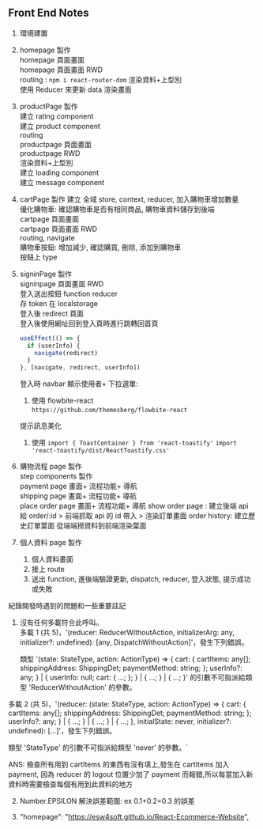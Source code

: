## Front End Notes

1. 環境建置
2. homepage 製作  
   homepage 頁面畫面  
   homepage 頁面畫面 RWD  
   routing : `npm i react-router-dom`
   渲染資料+上型別  
   使用 Reducer 來更新 data 渲染畫面
3. productPage 製作  
   建立 rating component  
   建立 product component  
   routing  
   productpage 頁面畫面  
   productpage RWD  
   渲染資料+上型別  
   建立 loading component  
   建立 message component
4. cartPage 製作
   建立 全域 store, context, reducer, 加入購物車增加數量  
   優化購物車: 確認購物車是否有相同商品, 購物車資料儲存到後端  
   cartpage 頁面畫面  
   cartpage 頁面畫面 RWD  
   routing, navigate  
   購物車按鈕: 增加減少, 確認購買, 刪除, 添加到購物車  
   按鈕上 type
5. signinPage 製作  
   signinpage 頁面畫面 RWD  
   登入送出按鈕 function reducer  
   存 token 在 localstorage  
   登入後 redirect 頁面  
   登入後使用網址回到登入頁時進行跳轉回首頁

   ```jsx
   useEffect(() => {
     if (userInfo) {
       navigate(redirect)
     }
   }, [navigate, redirect, userInfo])
   ```

   登入時 navbar 顯示使用者+ 下拉選單:

   1. 使用 flowbite-react  
      `https://github.com/themesberg/flowbite-react`

   提示訊息美化

   1. 使用 `import { ToastContainer } from 'react-toastify'` `import 'react-toastify/dist/ReactToastify.css'`

6. 購物流程 page 製作  
   step components 製作  
   payment page 畫面+ 流程功能+ 導航  
   shipping page 畫面+ 流程功能+ 導航  
   place order page 畫面+ 流程功能+ 導航
   show order page : 建立後端 api 給 order/:id > 前端抓取 api 的 id 帶入 > 渲染訂單畫面
   order history: 建立歷史訂單葉面 從端端撈資料到前端渲染葉面

7. 個人資料 page 製作
   1. 個人資料畫面
   2. 接上 route
   3. 送出 function, 進後端驗證更新, dispatch, reducer, 登入狀態, 提示成功或失敗

紀錄開發時遇到的問題和一些重要註記

1. 沒有任何多載符合此呼叫。  
   多載 1 (共 5)，'(reducer: ReducerWithoutAction<any>, initializerArg: any, initializer?: undefined): [any, DispatchWithoutAction]'，發生下列錯誤。

   類型 '(state: StateType, action: ActionType) => { cart: { cartItems: any[]; shippingAddress: ShippingDet; paymentMethod: string; }; userInfo?: any; } | { userInfo: null; cart: { ...; }; } | { ...; } | { ...; }' 的引數不可指派給類型 'ReducerWithoutAction<any>' 的參數。

多載 2 (共 5)，'(reducer: (state: StateType, action: ActionType) => { cart: { cartItems: any[]; shippingAddress: ShippingDet; paymentMethod: string; }; userInfo?: any; } | { ...; } | { ...; } | { ...; }, initialState: never, initializer?: undefined): [...]'，發生下列錯誤。

類型 'StateType' 的引數不可指派給類型 'never' 的參數。`

ANS: 檢查所有用到 cartItems 的東西有沒有填上,發生在 cartItems 加入 payment, 因為 reducer 的 logout 位置少加了 payment 而報錯,所以每當加入新資料時需要檢查每個有用到此資料的地方

2. Number.EPSILON 解決誤差範圍: ex 0.1+0.2=0.3 的誤差

3. "homepage": "https://esw4soft.github.io/React-Ecommerce-Website",

